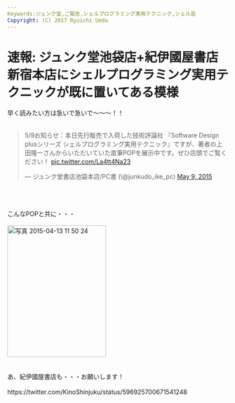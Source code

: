 ```yaml
---
Keywords:ジュンク堂,ご報告,シェルプログラミング実用テクニック,シェル芸
Copyright: (C) 2017 Ryuichi Ueda
---
```

# 速報: ジュンク堂池袋店+紀伊國屋書店新宿本店にシェルプログラミング実用テクニックが既に置いてある模様
早く読みたい方は急いで急いで〜〜〜！！<br />
<br />
<blockquote class="twitter-tweet" data-partner="tweetdeck"><p lang="ja" dir="ltr">5/9お知らせ：本日先行販売で入荷した技術評論社 『Software Design plusシリーズ シェルプログラミング実用テクニック』ですが、著者の上田隆一さんからいただいていた直筆POPを展示中です。ぜひ店頭でご覧ください！ <a href="http://t.co/La4tt4Na23">pic.twitter.com/La4tt4Na23</a></p>&mdash; ジュンク堂書店池袋本店/PC書 (\@junkudo_ike_pc) <a href="https://twitter.com/junkudo_ike_pc/status/596912570801328129">May 9, 2015</a></blockquote><br />
<script async src="//platform.twitter.com/widgets.js" charset="utf-8"></script><br />
<br />
こんなPOPと共に・・・<br />
<br />
<a href="-2015-04-13-11-50-24-e1428917126756.jpg"><img src="-2015-04-13-11-50-24-e1428917126756-225x300.jpg" alt="写真 2015-04-13 11 50 24" width="225" height="300" class="aligncenter size-medium wp-image-5794" /></a><br />
<br />
<br />
あ、紀伊國屋書店も・・・お願いします！<br />
<br />
https://twitter.com/KinoShinjuku/status/596925700671541248
